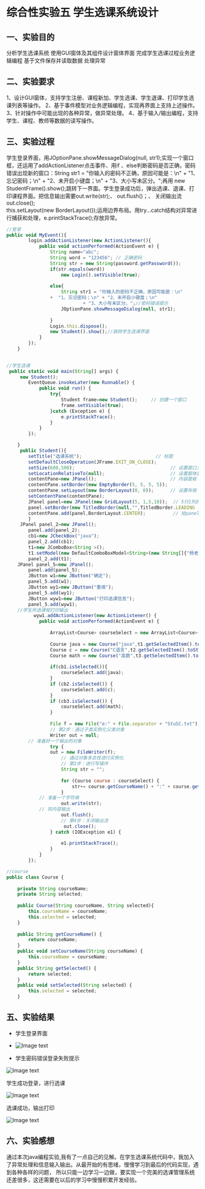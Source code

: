 # 综合性实验五  学生选课系统设计 
## 一、实验目的
 分析学生选课系统
 使用GUI窗体及其组件设计窗体界面
 完成学生选课过程业务逻辑编程
 基于文件保存并读取数据
 处理异常
## 二、实验要求
1、设计GUI窗体，支持学生注册、课程新加、学生选课、学生退课、打印学生选课列表等操作。
2、基于事件模型对业务逻辑编程，实现再界面上支持上述操作。
3、针对操作中可能出现的各种异常，做异常处理。
4、基于输入/输出编程，支持学生、课程、教师等数据的读写操作。
## 三、实验过程
学生登录界面，用JOptionPane.showMessageDialog(null, str1);实现一个窗口框，还运用了addActionListener点击事件、用if 、else判断密码是否正确，密码错误出现新的窗口：String str1 = "你输入的密码不正确，原因可能是：\n" +  "1、忘记密码；\n" + "2、未开启小键盘；\n" + "3、大小写未区分。";再用	new StudentFrame().show();跳转下一界面。学生登录成功后，弹出选课、退课、打印课程界面。把信息输出需要out.write(str);、 out.flush()；、 关闭输出流out.close();  
this.setLayout(new BorderLayout());运用边界布局。用try...catch结构对异常进行捕获和处理，e.printStackTrace();存放异常。
```javascript
//登录
public void MyEvent(){
		login.addActionListener(new ActionListener(){
			public void actionPerformed(ActionEvent e) {
				String name="abc";
				String word = "123456";	// 正确密码
				String str = new String(password.getPassword());
				if(str.equals(word))
					new Login().setVisible(true);
				
				else{
					String str1 = "你输入的密码不正确，原因可能是：\n" 
				+  "1、忘记密码；\n" + "2、未开启小键盘；\n" 
							+ "3、大小写未区分。";//密码错误提示
					JOptionPane.showMessageDialog(null, str1);
             	
				}
				Login.this.dispose();
				new Student().show();//跳转学生选课界面
			}
		});
	}
	
```
```javascript
//学生选课
 public static void main(String[] args) {
     new Student();
        EventQueue.invokeLater(new Runnable() {
            public void run() {
                try{
                	Student frame=new Student();     // 创建一个窗口
                    frame.setVisible(true);                                 // 让该窗口实例可见
                }catch (Exception e) {
                    e.printStackTrace();
                }
            }
        });

    }
     public Student(){
        setTitle("选课系统");                           // 标题
        setDefaultCloseOperation(JFrame.EXIT_ON_CLOSE);     
        setSize(600,500);                                   // 设置窗口大小
        setLocationRelativeTo(null);                        // 设置窗体居中
        contentPane=new JPanel();                           // 内容面板
        contentPane.setBorder(new EmptyBorder(5, 5, 5, 5));
        contentPane.setLayout(new BorderLayout(0, 0));      // 设置布局
        setContentPane(contentPane);
        JPanel panel=new JPanel(new GridLayout(5, 1,5,10));  // 5行1列的表格布局
        panel.setBorder(new TitledBorder(null,"",TitledBorder.LEADING ,TitledBorder.TOP,null,null));
        contentPane.add(panel,BorderLayout.CENTER);          // 给panel添加边框
        }
	 JPanel panel_2=new JPanel();
        panel.add(panel_2);
        cb1=new JCheckBox("java");
        panel_2.add(cb1);
        t1=new JComboBox<String >();
        t1.setModel(new DefaultComboBoxModel<String>(new String[]{"杨老师","赵老师","王老师"}));
        panel_2.add(t1);
	JPanel panel_5=new JPanel();
        panel.add(panel_5);
        JButton w1=new JButton("确定");
        panel_5.add(w1);
        JButton wy1=new JButton("重填");
        panel_5.add(wy1);
        JButton wyw1=new JButton("打印选课信息");
        panel_5.add(wyw1);
	//学生所选课程打印输出
          wyw1.addActionListener(new ActionListener() {
        	public void actionPerformed(ActionEvent e) {
       		
        		ArrayList<Course> courseSelect = new ArrayList<Course>();
        		
        		Course java = new Course("java",t1.getSelectedItem().toString());
        		Course c = new Course("C语言",t2.getSelectedItem().toString());
        		Course math = new Course("高数",t3.getSelectedItem().toString());
        		
        		if(cb1.isSelected()){
        			courseSelect.add(java);
        		}
        		if (cb2.isSelected()) {
        			courseSelect.add(c);
				}
        		if (cb3.isSelected()) {
        			courseSelect.add(math);
				}
        		
                File f = new File("e:" + File.separator + "StuSC.txt");// 声明File 对象    
                // 第2步：通过子类实例化父类对象    
                Writer out = null;                 
        // 准备好一个输出的对象    
                try {
				out = new FileWriter(f);
			        // 通过对象多态性进行实例化    
	                // 第3步：进行写操作    
	                String str = "";  
	             
	                for (Course course : courseSelect) {
						str+= course.getCourseName() + ":" + course.getSelected()+"\n";
					}
	        // 准备一个字符串    
	                out.write(str);                    
	        // 将内容输出    
	                out.flush();          
	                // 第4步：关闭输出流    
	                 out.close();  
				} catch (IOException e1) {
					
					e1.printStackTrace();
				}            
			}
        });

```

```javascript
//course
public class Course {
	
	private String courseName;
	private String selected;
	
	public Course(String courseName, String selected){
		this.courseName = courseName;
		this.selected = selected;
	}
	
	public String getCourseName() {
		return courseName;
	}
	public void setCourseName(String courseName) {
		this.courseName = courseName;
	}
	public String getSelected() {
		return selected;
	}
	public void setSelected(String selected) {
		this.selected = selected;
	}
```
## 五、实验结果
* 学生登录界面

* ![Image text](https://raw.githubusercontent.com/YIWENWANG007/shiyanwu/master/img/1.png)

* 学生密码错误登录失败提示

![Image text](https://raw.githubusercontent.com/YIWENWANG007/shiyanwu/master/img/2.png)

学生成功登录，进行选课

![Image text](https://raw.githubusercontent.com/YIWENWANG007/shiyanwu/master/img/3.png)

选课成功，输出打印

![Image text](https://raw.githubusercontent.com/YIWENWANG007/shiyanwu/master/img/4.png)

## 六、实验感想
通过本次java编程实验,我有了一点自己的见解。在学生选课系统代码中，我加入了异常处理和信息输入输出。从最开始的有思绪，慢慢学习到最后的代码实现，遇到各种各样的问题， 所以只能一边学习一边做，要实现一个完美的选课管理系统还差很多，这还需要在以后的学习中慢慢积累开发经验。
